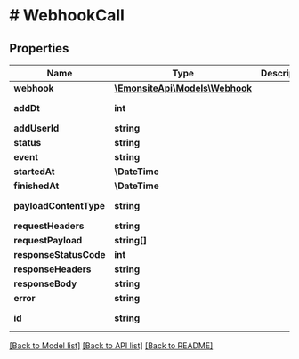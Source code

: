 # # WebhookCall

## Properties

Name | Type | Description | Notes
------------ | ------------- | ------------- | -------------
**webhook** | [**\EmonsiteApi\Models\Webhook**](Webhook.md) |  | [optional]
**addDt** | **int** |  | [optional] [readonly]
**addUserId** | **string** |  | [optional]
**status** | **string** |  | [optional]
**event** | **string** |  | [optional]
**startedAt** | **\DateTime** |  | [optional]
**finishedAt** | **\DateTime** |  | [optional]
**payloadContentType** | **string** |  | [optional] [readonly]
**requestHeaders** | **string** |  | [optional]
**requestPayload** | **string[]** |  | [optional]
**responseStatusCode** | **int** |  | [optional]
**responseHeaders** | **string** |  | [optional]
**responseBody** | **string** |  | [optional]
**error** | **string** |  | [optional]
**id** | **string** |  | [optional] [readonly]

[[Back to Model list]](../../README.md#models) [[Back to API list]](../../README.md#endpoints) [[Back to README]](../../README.md)
